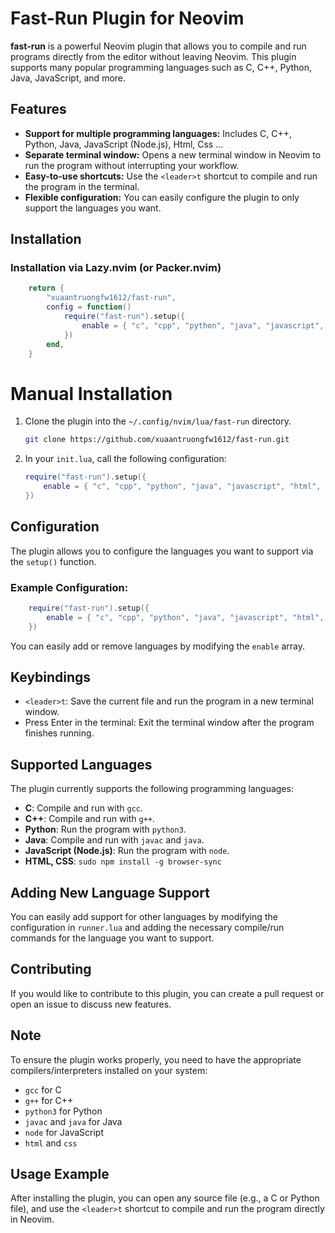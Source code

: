 # Fast-Run Plugin for Neovim

**fast-run** is a powerful Neovim plugin that allows you to compile and run programs directly from the editor without leaving Neovim. This plugin supports many popular programming languages such as C, C++, Python, Java, JavaScript, and more.

## Features

- **Support for multiple programming languages:** Includes C, C++, Python, Java, JavaScript (Node.js), Html, Css ...
- **Separate terminal window:** Opens a new terminal window in Neovim to run the program without interrupting your workflow.
- **Easy-to-use shortcuts:** Use the `<leader>t` shortcut to compile and run the program in the terminal.
- **Flexible configuration:** You can easily configure the plugin to only support the languages you want.

## Installation

### Installation via Lazy.nvim (or Packer.nvim)

```lua
    return {
        "xuaantruongfw1612/fast-run",
        config = function()
            require("fast-run").setup({
                enable = { "c", "cpp", "python", "java", "javascript", "html", "css" },  -- Configure the languages you want to support
            })
        end,
    }
```

# Manual Installation

1. Clone the plugin into the `~/.config/nvim/lua/fast-run` directory.

    ```bash
    git clone https://github.com/xuaantruongfw1612/fast-run.git 
    ```

2. In your `init.lua`, call the following configuration:

    ```lua
    require("fast-run").setup({
        enable = { "c", "cpp", "python", "java", "javascript", "html", "css" },  -- Modify the list of languages if needed
    })
    ```

## Configuration

The plugin allows you to configure the languages you want to support via the `setup()` function.

### Example Configuration:

```lua
    require("fast-run").setup({
        enable = { "c", "cpp", "python", "java", "javascript", "html", "css" },  -- Languages you want to support
    })
```

You can easily add or remove languages by modifying the `enable` array.

## Keybindings

- `<leader>t`: Save the current file and run the program in a new terminal window.
- Press Enter in the terminal: Exit the terminal window after the program finishes running.

## Supported Languages

The plugin currently supports the following programming languages:

- **C**: Compile and run with `gcc`.
- **C++**: Compile and run with `g++`.
- **Python**: Run the program with `python3`.
- **Java**: Compile and run with `javac` and `java`.
- **JavaScript (Node.js)**: Run the program with `node`.
- **HTML, CSS**: `sudo npm install -g browser-sync`

## Adding New Language Support

You can easily add support for other languages by modifying the configuration in `runner.lua` and adding the necessary compile/run commands for the language you want to support.

## Contributing

If you would like to contribute to this plugin, you can create a pull request or open an issue to discuss new features.

## Note

To ensure the plugin works properly, you need to have the appropriate compilers/interpreters installed on your system:

- `gcc` for C
- `g++` for C++
- `python3` for Python
- `javac` and `java` for Java
- `node` for JavaScript
- `html` and `css`

## Usage Example

After installing the plugin, you can open any source file (e.g., a C or Python file), and use the `<leader>t` shortcut to compile and run the program directly in Neovim.
